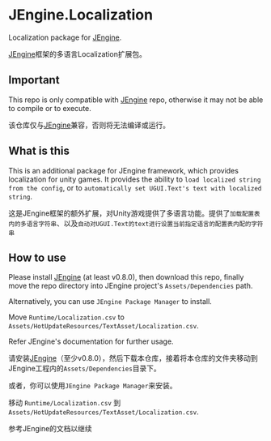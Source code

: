 # JEngine.Localization
Localization package for [JEngine](https://github.com/JasonXuDeveloper/JEngine).

[JEngine](https://github.com/JasonXuDeveloper/JEngine)框架的多语言Localization扩展包。



## Important

This repo is only compatible with [JEngine](https://github.com/JasonXuDeveloper/JEngine) repo, otherwise it may not be able to compile or to execute.

该仓库仅与[JEngine](https://github.com/JasonXuDeveloper/JEngine)兼容，否则将无法编译或运行。



## What is this

This is an additional package for JEngine framework, which provides localization for unity games. It provides the ability to ```load localized string from the config```, or to ```automatically set UGUI.Text's text with localized string```.

这是JEngine框架的额外扩展，对Unity游戏提供了多语言功能。提供了```加载配置表内的多语言字符串```、以及```自动对UGUI.Text的text进行设置当前指定语言的配置表内配的字符串```



## How to use

Please install [JEngine](https://github.com/JasonXuDeveloper/JEngine) (at least v0.8.0), then download this repo, finally move the repo directory into JEngine project's ```Assets/Dependencies``` path.

Alternatively, you can use ```JEngine Package Manager``` to install.

Move ```Runtime/Localization.csv``` to ```Assets/HotUpdateResources/TextAsset/Localization.csv```.

Refer JEngine's documentation for further usage.

请安装[JEngine](https://github.com/JasonXuDeveloper/JEngine)（至少v0.8.0），然后下载本仓库，接着将本仓库的文件夹移动到JEngine工程内的```Assets/Dependencies```目录下。

或者，你可以使用```JEngine Package Manager```来安装。

移动 ```Runtime/Localization.csv``` 到 ```Assets/HotUpdateResources/TextAsset/Localization.csv```.

参考JEngine的文档以继续
